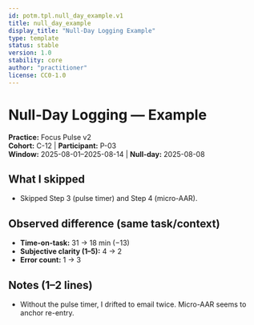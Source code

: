 ```yaml
---
id: potm.tpl.null_day_example.v1
title: null_day_example
display_title: "Null-Day Logging Example"
type: template
status: stable
version: 1.0
stability: core
author: "practitioner"
license: CC0-1.0
---
```


# Null-Day Logging — Example

**Practice:** Focus Pulse v2  
**Cohort:** C-12  |  **Participant:** P-03  
**Window:** 2025-08-01–2025-08-14  |  **Null-day:** 2025-08-08

## What I skipped
- Skipped Step 3 (pulse timer) and Step 4 (micro-AAR).

## Observed difference (same task/context)
- **Time-on-task:** 31 → 18 min (−13)
- **Subjective clarity (1–5):** 4 → 2
- **Error count:** 1 → 3

## Notes (1–2 lines)
- Without the pulse timer, I drifted to email twice. Micro-AAR seems to anchor re-entry.
